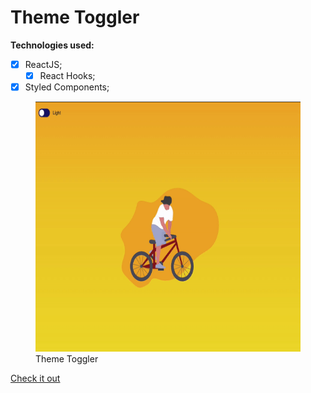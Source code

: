 # Theme Toggler

**Technologies used:**

- [x] ReactJS;
  - [x] React Hooks;
- [x] Styled Components;

<figure>
  <img src="./themetoggler.gif" height="400" />
  <figcaption>Theme Toggler</figcaption>
</figure>

[Check it out](https://theme-toggler-schlickmann.netlify.com/)
